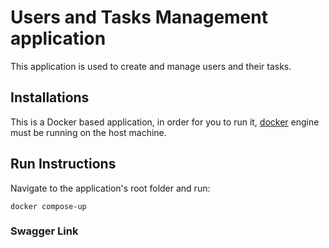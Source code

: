 # Users and Tasks Management application
This application is used to create and manage users and their tasks.

## Installations

This is a Docker based application, in order for you to run it, [docker](https://www.docker.com/) engine must be running on the host machine.

## Run Instructions

Navigate to the application's root folder and run:

`docker compose-up`

### Swagger Link 